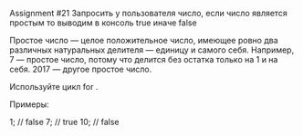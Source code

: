 Assignment #21
Запросить у пользователя число, если число является простым то выводим в консоль true иначе false

Простое число — целое положительное число, имеющее ровно два различных натуральных делителя — единицу и самого себя.
Например, 7 — простое число, потому что делится без остатка только на 1 и на себя. 2017 — другое простое число.

Используйте цикл for .

Примеры:

1; // false
7; // true
10; // false